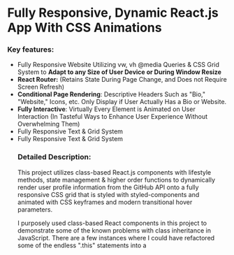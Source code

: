 # Fully Responsive, Dynamic React.js App With CSS Animations

### Key features: 
<ul>
  <li>Fully Responsive Website Utilizing vw, vh @media Queries & CSS Grid System to <strong>Adapt to any Size of User Device or During Window Resize</strong></li>
  <li><strong>React Router:</strong> (Retains State During Page Change, and Does not Require Screen Refresh)</li>
  <li><strong>Conditional Page Rendering</strong>: Descriptive Headers Such as "Bio," "Website," Icons, etc. Only Display if User Actually Has a Bio or Website.</li>
  <li><strong>Fully Interactive</strong>: Virtually Every Element is Animated on User Interaction (In Tasteful Ways to Enhance User Experience Without Overwhelming Them)</li>
  <li>Fully Responsive Text & Grid System</li>
  <li>Fully Responsive Text & Grid System</li>

### Detailed Description:
<p>
This project utilizes class-based React.js components with lifestyle methods, state management & higher order functions to dynamically render user profile information from the GitHub API onto a fully responsive CSS grid that is styled with styled-components and animated with CSS keyframes and modern transitional hover parameters.
</p>
<p>
I purposely used class-based React components in this project to demonstrate some of the known problems with class inheritance in JavaScript. There are a few instances where I could have refactored some of the endless ".this" statements into a 
</p>


